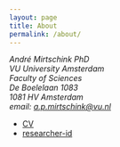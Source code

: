 ```yaml
---
layout: page
title: About
permalink: /about/
---
```


<address>
André Mirtschink PhD<br>
VU University Amsterdam<br> 
Faculty of Sciences<br>
De Boelelaan 1083<br>
1081 HV Amsterdam<br>
</address>
<address>
email: <a href="mailto:#">a.p.mirtschink@vu.nl</a>
</address>
<p>
<ul>
<li><a href="">CV</a>
<li><a href="https://www.researchgate.net/profile/Andre_Mirtschink">researcher-id</a>
</ul>
</p>

